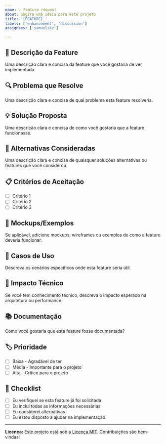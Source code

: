 ```yaml
---
name: 💡 Feature request
about: Sugira uma ideia para este projeto
title: '[FEATURE] '
labels: ['enhancement', 'discussion']
assignees: ['samuelikz']

---
```


## 🎯 Descrição da Feature

Uma descrição clara e concisa da feature que você gostaria de ver implementada.

## 🔍 Problema que Resolve

Uma descrição clara e concisa de qual problema esta feature resolveria.

## 💡 Solução Proposta

Uma descrição clara e concisa de como você gostaria que a feature funcionasse.

## 🔄 Alternativas Consideradas

Uma descrição clara e concisa de quaisquer soluções alternativas ou features que você considerou.

## 📋 Critérios de Aceitação

- [ ] Critério 1
- [ ] Critério 2
- [ ] Critério 3

## 🎨 Mockups/Exemplos

Se aplicável, adicione mockups, wireframes ou exemplos de como a feature deveria funcionar.

## 📱 Casos de Uso

Descreva os cenários específicos onde esta feature seria útil.

## 🔧 Impacto Técnico

Se você tem conhecimento técnico, descreva o impacto esperado na arquitetura ou performance.

## 📚 Documentação

Como você gostaria que esta feature fosse documentada?

## 🏷️ Prioridade

- [ ] Baixa - Agradável de ter
- [ ] Média - Importante para o projeto
- [ ] Alta - Crítico para o projeto

## 📝 Checklist

- [ ] Eu verifiquei se esta feature já foi solicitada
- [ ] Eu incluí todas as informações necessárias
- [ ] Eu considerei alternativas
- [ ] Eu estou disposto a ajudar na implementação

---

**Licença:** Este projeto está sob a [Licença MIT](LICENSE). Contribuições são bem-vindas!
